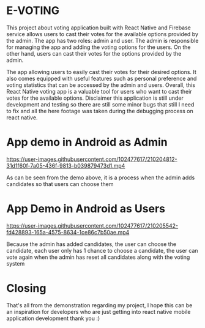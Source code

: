 # E-VOTING
This project about voting application built with React Native and Firebase service allows users to cast their votes for the available options provided by the admin. The app has two roles: admin and user. The admin is responsible for managing the app and adding the voting options for the users. On the other hand, users can cast their votes for the options provided by the admin.

The app allowing users to easily cast their votes for their desired options. It also comes equipped with useful features such as personal preference and voting statistics that can be accessed by the admin and users. Overall, this React Native voting app is a valuable tool for users who want to cast their votes for the available options. Disclaimer this application is still under development and testing so there are still some minor bugs that still I need to fix and all the here footage was taken during the debugging process on react native.

# App demo in Android as Admin

https://user-images.githubusercontent.com/102477617/210204812-31d1f60f-7a05-436f-9813-b039879473d1.mp4


As can be seen from the demo above, it is a process when the admin adds candidates so that users can choose them


# App Demo in Android as Users

https://user-images.githubusercontent.com/102477617/210205542-fd428893-165a-4575-8634-1ce86c7b50ae.mp4


Because the admin has added candidates, the user can choose the candidate, each user only has 1 chance to choose a candidate, the user can vote again when the admin has reset all candidates along with the voting system


# Closing

That's all from the demonstration regarding my project, I hope this can be an inspiration for developers who are just getting into react native mobile application development thank you :)

